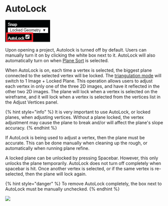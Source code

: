 # AutoLock

![No hotkey available](../.gitbook/assets/autolock-button.png)

Upon opening a project, Autolock is turned off by default. Users can manually turn it on by clicking the white box next to it. AutoLock will also automatically turn on when [Plane Sort]() is selected.

When AutoLock is on, each time a vertex is selected, the biggest plane connected to the selected vertex will be locked. The [triangulation mode](../tools/adjust-vertices/triangulation.md) will switch to 1 Image + Locked Plane. This operation allows users to adjust each vertex in only one of the three 2D images, and have it reflected in the other two 2D images. The plane will lock when a vertex is selected on the wireframe, and it will lock when a vertex is selected from the vertices list in the Adjust Vertices panel.

{% hint style="info" %}
It is very important to use AutoLock, or locked planes, when adjusting vertices. Without a plane locked, the vertex adjustment may cause the plane to break and/or will affect the plane's slope accuracy.
{% endhint %}

If AutoLock is being used to adjust a vertex, then the plane must be accurate. This can be done manually when cleaning up the rough, or automatically when running plane refine. 

A locked plane can be unlocked by pressing Spacebar. However, this only unlocks the plane temporarily. AutoLock does not turn off completely when spacebar is hit. Once another vertex is selected, or if the same vertex is re-selected, then the plane will lock again.

{% hint style="danger" %}
To remove AutoLock completely, the box next to AutoLock must be manually unchecked.
{% endhint %}

![](../.gitbook/assets/autolock_proj12131_11_2018.gif)

